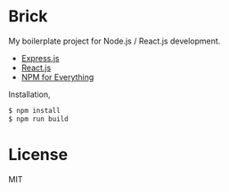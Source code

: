 # Brick

My boilerplate project for Node.js / React.js development.

* [Express.js]()
* [React.js]()
* [NPM for Everything]()

Installation,

```bash
$ npm install
$ npm run build
```

# License

MIT
